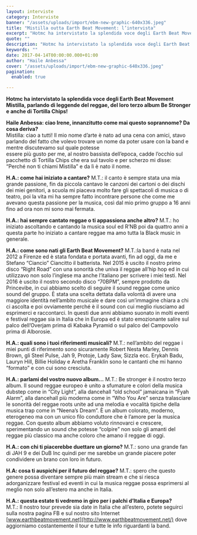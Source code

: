 ```yaml
---
layout: interviste
category: Interviste
banner: "/assets/uploads/import/ebm-new-graphic-640x336.jpeg"
title: "Mistilla outta Earth Beat Movement: l’intervista"
excerpt: "Hotmc ha intervistato la splendida voce degli Earth Beat Movement Mistilla, parlando di leggende del reggae, del loro terzo album Be Stronger e anche di Tortilla Chips! Haile Anbessa: ciao Irene, innanzitutto come mai questo soprannome? Da cosa deriva? Mistilla: ciao a tutti! Il mio nome d’arte è nato ad una cena con amici, stavo parlando…"
quote: ""
description: "Hotmc ha intervistato la splendida voce degli Earth Beat Movement Mistilla, parlando di leggende del reggae, del loro terzo album Be Stronger e anche di Tortilla Chips! Haile Anbessa: ciao Irene, innanzitutto come mai questo soprannome? Da cosa deriva? Mistilla: ciao a tutti! Il mio nome d’arte è nato ad una cena con amici, stavo parlando…"
keywords: ""
date: 2017-04-14T00:00:00.000+01:00
author: "Haile Anbessa"
cover: "/assets/uploads/import/ebm-new-graphic-640x336.jpeg"
pagination:
  enabled: true

---
```


**Hotmc ha intervistato la splendida voce degli Earth Beat Movement Mistilla, parlando di leggende del reggae, del loro terzo album Be Stronger e anche di Tortilla Chips!**

**Haile Anbessa: ciao Irene, innanzitutto come mai questo soprannome? Da cosa deriva?**  
Mistilla: ciao a tutti! Il mio nome d’arte è nato ad una cena con amici, stavo parlando del fatto che volevo trovare un nome da poter usare con la band e mentre discutevamo sul quale potesse  
essere più gusto per me, al nostro bassista dell’epoca, cadde l’occhio sul pacchetto di Tortilla Chips che era sul tavolo e per scherzo mi disse: “Perché non ti chiami Mistilla” e da lì è nato il nome.

**H.A.: come hai iniziato a cantare?** 
M.T.: il canto è sempre stata una mia grande passione, fin da piccola cantavo le canzoni dei cartoni o dei dischi dei miei genitori, a scuola mi piaceva molto fare gli spettacoli di musica o di teatro, poi la vita mi ha sempre fatto incontrare persone che come me avevano questa passione per la musica, così dal mio primo gruppo a 16 anni fino ad ora non mi sono mai fermata.

**H.A.: hai sempre cantato reggae o ti appassiona anche altro?** 
M.T.: ho iniziato ascoltando e cantando la musica soul ed R’NB poi da quattro anni a questa parte ho iniziato a cantare reggae ma amo tutta la Black music in generale.

**H.A.: come sono nati gli Earth Beat Movement?** 
M.T.:la band è nata nel 2012 a Firenze ed è stata fondata e portata avanti, fin ad oggi, da me e Stefano “Ciancio” Ciancitto il batterista. Nel 2015 è uscito il nostro primo disco “Right Road” con una sonorità che univa il reggae all’hip hop ed in cui utilizzavo non solo l’inglese ma anche l’italiano per scrivere i miei testi. Nel 2016 è uscito il nostro secondo disco “70BPM”, sempre prodotto da Princevibe, in cui abbiamo scelto di seguire il sound reggae come unico sound del gruppo. È stata una scelta dettata dalla volontà di avere una maggiore identità nell’ambito musicale e dare così un’immagine chiara a chi ci ascolta e poi ovviamente perché è il sound con cui meglio riusciamo ad esprimerci e raccontarci. In questi due anni abbiamo suonato in molti eventi e festival reggae sia in Italia che in Europa ed è stato emozionante salire sul palco dell’Overjam prima di Kabaka Pyramid o sul palco del Campovolo prima di Alborosie.

**H.A.: quali sono i tuoi riferimenti musicali?** 
M.T.: nell’ambito del reggae i miei punti di riferimento sono sicuramente Robert Nesta Marley, Dennis Brown, gli Steel Pulse, Jah 9, Protoje, Lady Saw, Sizzla ecc. Erykah Badu, Lauryn Hill, Billie Holiday e Aretha Franklin sono le cantanti che mi hanno “formato” e con cui sono cresciuta.

**H.A.: parlami del vostro nuovo album…** 
M.T.: Be stronger è il nostro terzo album. Il sound reggae europeo è unito a sfumature e colori della musica dubstep come in “City Light”, alla dancehall “old school” jamaicana in “Fyah Alarm”, alla dancehall più moderna come in “Who You Are” senza tralasciare le sonorità del reggae roots unite ad una melodia e vocalità tipiche della musica trap come in “Neena’s Dream”. È un album colorato, moderno, eterogeneo ma con un unico filo conduttore che è l’amore per la musica reggae. Con questo album abbiamo voluto rinnovarci e crescere, sperimentando un sound che potesse “colpire” non solo gli amanti del reggae più classico ma anche coloro che amano il reggae di oggi.

**H.A.: con chi ti piacerebbe duettare un giorno?** 
M.T.: sono una grande fan di JAH 9 e dei DuB Inc quindi per me sarebbe un grande piacere poter condividere un brano con loro in futuro.

**H.A: cosa ti auspichi per il futuro del reggae?** 
M.T.: spero che questo genere possa diventare sempre più main stream e che si riesca adorganizzare festival ed eventi in cui la musica reggae possa esprimersi al meglio non solo all’estero ma anche in Italia.

**H.A.: questa estate ti vedremo in giro per i palchi d’Italia e Europa?**  
M.T.: Il nostro tour prevede sia date in Italia che all’estero, potete seguirci sulla nostra pagina FB e sul nostro sito Internet [www.earthbeatmovement.net](http://www.earthbeatmovement.net/) dove aggiorniamo costantemente il tour e tutte le info riguardanti la band.